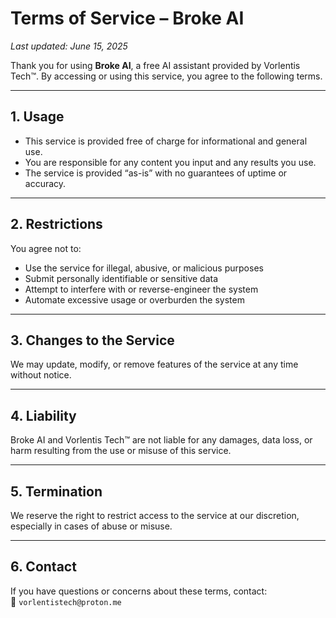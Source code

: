 # Terms of Service – Broke AI

_Last updated: June 15, 2025_

Thank you for using **Broke AI**, a free AI assistant provided by Vorlentis Tech™. By accessing or using this service, you agree to the following terms.

---

## 1. Usage

- This service is provided free of charge for informational and general use.  
- You are responsible for any content you input and any results you use.  
- The service is provided “as-is” with no guarantees of uptime or accuracy.

---

## 2. Restrictions

You agree not to:
- Use the service for illegal, abusive, or malicious purposes  
- Submit personally identifiable or sensitive data  
- Attempt to interfere with or reverse-engineer the system  
- Automate excessive usage or overburden the system

---

## 3. Changes to the Service

We may update, modify, or remove features of the service at any time without notice.

---

## 4. Liability

Broke AI and Vorlentis Tech™ are not liable for any damages, data loss, or harm resulting from the use or misuse of this service.

---

## 5. Termination

We reserve the right to restrict access to the service at our discretion, especially in cases of abuse or misuse.

---

## 6. Contact

If you have questions or concerns about these terms, contact:  
📧 `vorlentistech@proton.me`
